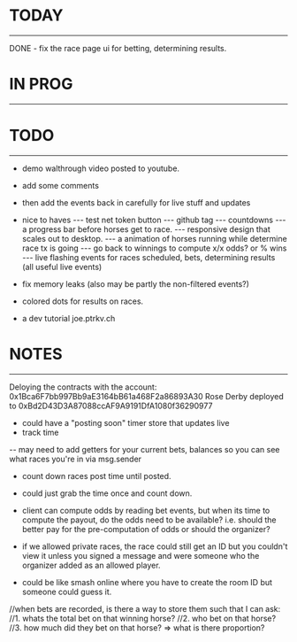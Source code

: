 
# TODAY
------------------
DONE - fix the race page ui for betting, determining results.


# IN PROG
------------------

# TODO
------------------
- demo walthrough video posted to youtube.
- add some comments

- then add the events back in carefully for live stuff and updates

- nice to haves
--- test net token button
--- github tag
--- countdowns
--- a progress bar before horses get to race.
--- responsive design that scales out to desktop.
--- a animation of horses running while determine race tx is going
--- go back to winnings to compute x/x odds? or % wins
--- live flashing events for races scheduled, bets, determining results (all useful live events)
- fix memory leaks (also may be partly the non-filtered events?)
- colored dots for results on races.
- a dev tutorial joe.ptrkv.ch

# NOTES
------------------
Deloying the contracts with the account: 0x1Bca6F7bb997Bb9aE3164bB61a468F2a86893A30
Rose Derby deployed to 0xBd2D43D3A87088ccAF9A9191DfA1080f36290977

- could have a "posting soon" timer store that updates live
- track time

-- may need to add getters for your current bets, balances so you can see what races you're in via msg.sender

- count down races post time until posted.
- could just grab the time once and count down.

- client can compute odds by reading bet events, but when its time to compute the payout, 
do the odds need to be available? i.e. should the better pay for the pre-computation of odds or 
should the organizer?
- if we allowed private races, the race could still get an ID but
you couldn't view it unless you signed a message and were someone who the organizer added
as an allowed player.
- could be like smash online where you have to create the room ID but someone could guess it.

//when bets are recorded, is there a way to store them such that I can ask:
//1. whats the total bet on that winning horse?
//2. who bet on that horse?
//3. how much did they bet on that horse? => what is there proportion? 
